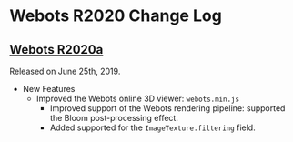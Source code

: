 # Webots R2020 Change Log

## [Webots R2020a](../blog/Webots-2020-a-release.md)
Released on June 25th, 2019.

  - New Features
    - Improved the Webots online 3D viewer: `webots.min.js`
      - Improved support of the Webots rendering pipeline: supported the Bloom post-processing effect.
      - Added supported for the `ImageTexture.filtering` field.
